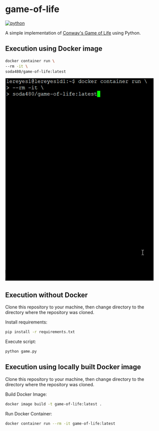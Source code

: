 # game-of-life
[![python](https://img.shields.io/badge/python-3.9-teal)](https://www.python.org/downloads/)

A simple implementation of [Conway's Game of Life](https://en.wikipedia.org/wiki/Conway%27s_Game_of_Life ) using Python.

## Execution using Docker image
```bash
docker container run \
--rm -it \
soda480/game-of-life:latest
```
![example](https://raw.githubusercontent.com/soda480/game-of-life/main/docs/images/execution.gif)

## Execution without Docker
Clone this repository to your machine, then change directory to the directory where the repository was cloned.

Install requirements:
```bash
pip install -r requirements.txt
```

Execute script:
```bash
python game.py
```

## Execution using locally built Docker image
Clone this repository to your machine, then change directory to the directory where the repository was cloned.

Build Docker Image:
```bash
docker image build -t game-of-life:latest .
```

Run Docker Container:
```bash
docker container run --rm -it game-of-life:latest
```
